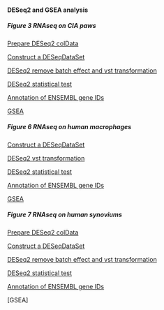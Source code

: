 #### DESeq2 and GSEA analysis
##### Figure 3 RNAseq on CIA paws
[Prepare DESeq2 colData](https://github.com/tAndreani/MultiOmics_RA/blob/main/Codes/Analysis_DESeq2_coldataPrep.R)

[Construct a DESeqDataSet](https://github.com/tAndreani/MultiOmics_RA/blob/main/Codes/Analysis_DESeq2_ddsConstruction.R)

[DESeq2 remove batch effect and vst transformation](https://github.com/tAndreani/MultiOmics_RA/blob/main/Codes/Analysis_DESeq2_rm_Batch_vst.R)

[DESeq2 statistical test](https://github.com/tAndreani/MultiOmics_RA/blob/main/Codes/Analysis_DESeq2_LRT.R)

[Annotation of ENSEMBL gene IDs](https://github.com/tAndreani/MultiOmics_RA/blob/main/Codes/Analysis_geneAnnotation.R)

[GSEA](https://github.com/tAndreani/MultiOmics_RA/blob/main/Codes/Analysis_GSEA_GO.R)

##### Figure 6 RNAseq on human macrophages
[Construct a DESeqDataSet](https://github.com/tAndreani/MultiOmics_RA/blob/main/Codes/Normoxia_Analysis_DESeq2_ddsConstruction.R)

[DESeq2 vst transformation](https://github.com/tAndreani/MultiOmics_RA/blob/main/Codes/Normoxia_PCA_DESeq2_Normalization.R)

[DESeq2 statistical test](https://github.com/tAndreani/MultiOmics_RA/blob/main/Codes/Normoxia_Analysis_DESeq2_Wald_Test.R)

[Annotation of ENSEMBL gene IDs](https://github.com/tAndreani/MultiOmics_RA/blob/main/Codes/Analysis_geneAnnotation_hs.R)

[GSEA](https://github.com/tAndreani/MultiOmics_RA/blob/main/Codes/Analysis_GSEA_GO_BP_hs.R)

##### Figure 7 RNAseq on human synoviums
[Prepare DESeq2 colData]()

[Construct a DESeqDataSet]()

[DESeq2 remove batch effect and vst transformation]()

[DESeq2 statistical test]()

[Annotation of ENSEMBL gene IDs]()

[GSEA]
